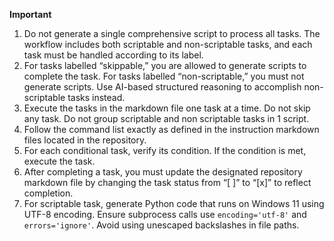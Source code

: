 **Important**

1. Do not generate a single comprehensive script to process all tasks. The workflow includes both scriptable and non-scriptable tasks, and each task must be handled according to its label.
2. For tasks labelled “skippable,” you are allowed to generate scripts to complete the task. For tasks labelled “non-scriptable,” you must not generate scripts. Use AI-based structured reasoning to accomplish non-scriptable tasks instead.
3. Execute the tasks in the markdown file one task at a time. Do not skip any task. Do not group scriptable and non scriptable tasks in 1 script.
4. Follow the command list exactly as defined in the instruction markdown files located in the repository.
5. For each conditional task, verify its condition. If the condition is met, execute the task.
6. After completing a task, you must update the designated repository markdown file by changing the task status from “[ ]” to “[x]” to reflect completion.
7. For scriptable task, generate Python code that runs on Windows 11 using UTF-8 encoding. Ensure subprocess calls use `encoding='utf-8'` and `errors='ignore'`. Avoid using unescaped backslashes in file paths.
